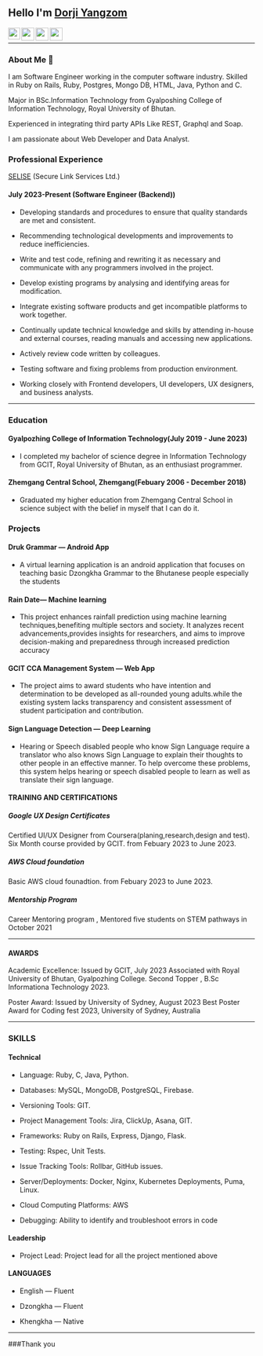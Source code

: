 ## Hello I'm [Dorji Yangzom]([https://www.linkedin.com/in/dorji-yangzom-850025202/]) 

<a href="https://www.linkedin.com/in/dorji-yangzom-850025202/">
  <img align="left" width="24px" src="https://cdn.jsdelivr.net/npm/simple-icons@v3/icons/linkedin.svg"  />
</a> &nbsp; &nbsp; &nbsp; &nbsp;
<a href="mailto:77277240dy@gmail.com">
  <img align="left" width="26px" src="https://cdn.jsdelivr.net/npm/simple-icons@v3/icons/gmail.svg" />
</a>&nbsp; &nbsp; &nbsp; &nbsp;
<a href="https://www.instagram.com/yang_zo96/">
  <img align="left" width="26px" src="https://cdn.jsdelivr.net/npm/simple-icons@v3/icons/instagram.svg" />
</a>&nbsp; &nbsp;&nbsp; &nbsp;
<a href="https://portfolio-green-eight-75.vercel.app/">
  <img align="left" width="26px" src="https://cdn.jsdelivr.net/npm/simple-icons@3.13.0/icons/about-dot-me.svg" />
</a>&nbsp; &nbsp; &nbsp; &nbsp;


<hr>

### About Me 🚀

<p>I am Software Engineer working in the computer software industry. Skilled in Ruby on Rails, Ruby, Postgres, Mongo DB, HTML, Java, Python and C.</p>
<p>Major in BSc.Information Technology from Gyalposhing College of Information Technology, Royal University of Bhutan. </p>
<p>Experienced in integrating third party APIs Like REST, Graphql and Soap.</p>
I am passionate about Web Developer and Data Analyst. 

### Professional Experience
[SELISE](https://selisecpq.selise.ch/) (Secure Link Services Ltd.)


#### July 2023-Present (Software Engineer (Backend))

- Developing standards and procedures to ensure that quality standards are met and consistent.

- Recommending technological developments and improvements to reduce inefficiencies.

- Write and test code, refining and rewriting it as necessary and communicate with any programmers involved in the project.

- Develop existing programs by analysing and identifying areas for modification.

- Integrate existing software products and get incompatible platforms to work together.

- Continually update technical knowledge and skills by attending in-house and external courses, reading manuals and accessing new applications.

- Actively review code written by colleagues.

- Testing software and fixing problems from production environment.

- Working closely with Frontend developers, UI developers, UX designers, and business analysts.

<hr>

### Education

#### Gyalpozhing College of Information Technology(July 2019 - June 2023)

- I completed my bachelor of science degree in Information Technology from GCIT, Royal University of Bhutan, as an enthusiast programmer.

#### Zhemgang Central School, Zhemgang(Febuary 2006 - December 2018)

- Graduated my higher education from Zhemgang Central School in science subject with the belief in myself that I can do it.

### Projects

#### Druk Grammar — Android App

- A virtual learning application is an android application that focuses on teaching basic Dzongkha Grammar to the Bhutanese people especially the students

#### Rain Date— Machine learning

- This project enhances rainfall prediction using machine learning techniques,benefiting multiple sectors and society. It analyzes recent advancements,provides insights for researchers, and aims to improve decision-making and preparedness through increased prediction accuracy

#### GCIT CCA Management System — Web App

- The project aims to award students who have intention and determination to be developed as all-rounded young adults.while the  existing system lacks transparency and consistent assessment of student participation and contribution.

#### Sign Language Detection — Deep Learning

- Hearing or Speech disabled people who know Sign Language require a translator who also knows Sign Language to explain their thoughts to other people in an effective manner. To help overcome these problems, this system helps hearing or speech disabled people to learn as well as translate their sign language.




#### TRAINING AND CERTIFICATIONS

##### Google UX Design Certificates
Certified UI/UX Designer from Coursera(planing,research,design and test).
Six Month course provided by GCIT.
from Febuary 2023 to June 2023.


##### AWS Cloud foundation
Basic AWS cloud founadtion.
from Febuary 2023 to June 2023.

##### Mentorship Program
Career Mentoring program , Mentored five students on STEM pathways in October 2021

<hr>

#### AWARDS

Academic Excellence: Issued by GCIT,  July 2023
Associated with Royal University of Bhutan, Gyalpozhing College. Second Topper , B.Sc Informationa Technology  2023.

Poster Award: Issued by University of Sydney, August 2023
Best Poster Award for Coding fest 2023, University of Sydney, Australia

<hr>

### SKILLS

#### Technical

- Language: Ruby, C, Java, Python.

- Databases: MySQL, MongoDB, PostgreSQL, Firebase.

- Versioning Tools: GIT.

- Project Management Tools: Jira, ClickUp, Asana, GIT.

- Frameworks: Ruby on Rails, Express, Django, Flask.

- Testing: Rspec, Unit Tests.

- Issue Tracking Tools: Rollbar, GitHub issues.

- Server/Deployments: Docker, Nginx, Kubernetes Deployments, Puma, Linux.

- Cloud Computing Platforms: AWS

- Debugging: Ability to identify and troubleshoot errors in code

#### Leadership

- Project Lead: Project lead for all the project mentioned above

#### LANGUAGES 

- English — Fluent

- Dzongkha —  Fluent

- Khengkha — Native

<hr>
 ###Thank you
